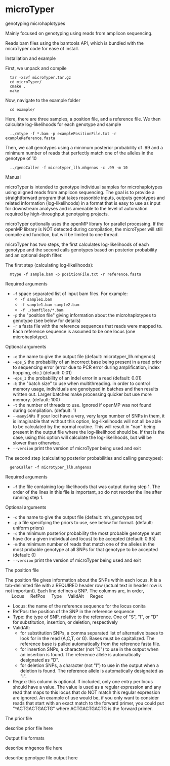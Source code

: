 # microTyper
genotyping microhaplotypes

Mainly focused on genotyping using reads from amplicon sequencing.  
  
Reads bam files using the bamtools API, which is bundled with the  
microTyper code for ease of install.
  
  
Installation and example

First, we unpack and compile  
```
  tar -xzvf microTyper.tar.gz
  cd microTyper/
  cmake .
  make
```
  
Now, navigate to the example folder  
```
  cd example/  
```
  
Here, there are three samples, a position file, and a reference file.
We then calculate log-likelihoods for each genotype and sample  
```
  ../mtype -f *.bam -p examplePositionFile.txt -r exampleReference.fasta  
```
  
Then, we call genotypes using a minimum posterior probability of .99 and a 
minimum number of reads that perfectly match one of the alleles in the genotype of 10  
```
  ../genoCaller -f microtyper_llh.mhgenos -c .99 -m 10
```
  
Manual

microTyper is intended to genotype individual samples for microhaplotypes using 
aligned reads from amplicon sequencing. The goal is to provide a straightforward 
program that takes reasonble inputs, outputs genotypes and related information 
(log-likelihoods) in a format that is easy 
to use as input for downstream analyses and is amenable to the level of automation 
required by high-throughput genotyping projects. 

microTyper optionally uses the openMP library for parallel processing. If the 
openMP library is NOT detected during compilation, the microTyper will still 
compile and function, but will be limited to one thread.

microTyper has two steps, the first calculates log-likelihoods of each genotype and 
the second calls genotypes based on posterior probability and an optional depth filter.

The first step (calculating log-likelihoods):

```
  mtype -f sample.bam -p positionFile.txt -r reference.fasta  
```
Required arguments  
- `-f` space separated list of input bam files. For example:
  - `-f sample1.bam`
  - `-f sample1.bam sample2.bam`
  - `-f ./bamfiles/*.bam`
- `-p` the "position file" giving information about the microhaplotypes to genotype (see 
  below for details)
- `-r` a fasta file with the reference sequences that reads were mapped to. Each reference 
  sequence is assumed to be one locus (one microhaplotype).

Optional arguments
- `-o` the name to give the output file (default: microtyper_llh.mhgenos)
- `-eps_S` the probability of an incorrect base being present in a read prior to sequencing 
  error (error due to PCR error during amplification, index hopping, etc.) (default: 0.01)
- `-eps_I` the probability of an indel error in a read (default: 0.01)
- `-b` the "batch size" to use when multithreading. in order to control memory usage, 
  individuals are genotyped in batches and then results written out. Larger batches make
  processing quicker but use more memory. (default: 100)
- `-t` the number of threads to use. Ignored if openMP was not found during compilation. (default: 1)
- `--manySNPs` If your loci have a very, very large number of SNPs in them, it is imaginable that without this option,
  log-likelihoods will not all be able to be calculated by the normal routine. This will result in "nan" being 
  present in the output file where the log-likelihood should be. If that is the case, using this option will
  calculate the log-likelihoods, but will be slower than otherwise. 
- `--version` print the version of microTyper being used and exit 

The second step (calculating posterior probabilities and calling genotypes):  

```
  genoCaller -f microtyper_llh.mhgenos
```

Required arguments
- `-f` the file containing log-likelihoods that was output during step 1. The order of the lines
  in this file is important, so do not reorder the line after running step 1.

Optional arguments
- `-o` the name to give the output file (default: mh_genotypes.txt) 
- `-p` a file specifying the priors to use, see below for format. (default: uniform priors)
- `-c` the minimum posterior probability the most probable genotype must have (for a given individual 
  and locus) to be accepted (default: 0.95)
- `-m` the minimum number of reads that match one of the alleles in the most probable genotype at all SNPs
  for that genotype to be accepted (default: 0)
- `--version` print the version of microTyper being used and exit 


The position file

The position file gives information about the SNPs within each locus. It is a tab-delimited file with
a REQUIRED header row (actual text in header row is not important). Each line defines a SNP. 
The columns are, in order,  
&nbsp;&nbsp;&nbsp;&nbsp;&nbsp;Locus&nbsp;&nbsp;&nbsp;&nbsp;&nbsp;RefPos&nbsp;&nbsp;&nbsp;&nbsp;&nbsp;Type&nbsp;&nbsp;&nbsp;&nbsp;&nbsp;ValidAlt&nbsp;&nbsp;&nbsp;&nbsp;&nbsp;Regex  
 
- Locus: the name of the reference sequence for the locus conita
- RefPos: the position of the SNP in the reference sequence
- Type: the type of SNP, relative to the reference. One of 
  "S", "I", or "D" for substitution, insertion, or deletion, respectively
- ValidAlt: 
  - for substitution SNPs, a comma separated list of alternative bases to look for 
    in the read (A,C,T, or G). Bases must be capitalized. The reference base is pulled 
	automatically from the reference fasta file.
  - for insertion SNPs, a character (not "D") to use in the output when an insertion is found. The 
    reference allele is automatically designated as "D".
  - for deletion SNPs, a character (not "I") to use in the output when a deletion is found. The 
    reference allele is automatically designated as "I".
- Regex: this column is optional. If included, only one entry per locus should have a value. The value
  is used as a regular expression and any read that maps to this locus that do NOT match this regular 
  expression are ignored. An example of use would be, if you only want to consider reads that start 
  with an exact match to the forward primer, you could put "^ACTGACTGACTG" where ACTGACTGACTG is the 
  forward primer.


The prior file

describe prior file here


Output file formats

describe mhgenos file here

describe genotype file output here
